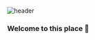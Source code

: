 ![header](https://capsule-render.vercel.app/api?text=𝑩𝒊𝒏𝒈𝑺𝒖𝑩𝒂𝒕&desc=𝒘𝒆𝒃%20𝒅𝒆𝒗𝒆𝒍𝒐𝒑𝒆𝒓%20𝒘𝒉𝒐%20𝒘𝒂𝒏𝒕𝒔%20𝒕𝒐%20𝒅𝒐%20𝒂%20𝒍𝒐𝒕%20𝒐𝒇%20𝒕𝒉𝒊𝒏𝒈𝒔&type=slice&animation=twinkling&height=200&color=timeGradient&section=header&fontColor=black&fontSize=50&fontAlign=77&fontAlignY=5&rotate=13&descSize=20&descAlign=70&descAlignY=41)

### Welcome to this place 👋



<!--
**BingSuBat/BingSubat** is a ✨ _special_ ✨ repository because its `README.md` (this file) appears on your GitHub profile.

Here are some ideas to get you started:

- 🔭 I’m currently working on ...
- 🌱 I’m currently learning ...
- 👯 I’m looking to collaborate on ...
- 🤔 I’m looking for help with ...
- 💬 Ask me about ...
- 📫 How to reach me: ...
- 😄 Pronouns: ...
- ⚡ Fun fact: ...
-->
